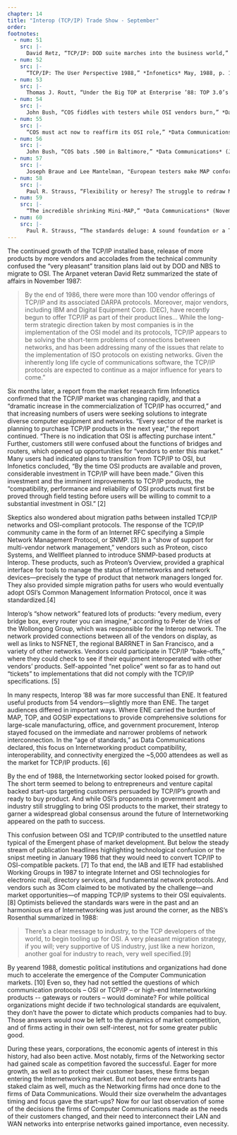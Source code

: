 ```yaml
---
chapter: 14
title: "Interop (TCP/IP) Trade Show - September"
order: 
footnotes:
  - num: 51
    src: |-
      David Retz, “TCP/IP: DOD suite marches into the business world,” *Data Communications*, November 1987, page 225.
  - num: 52
    src: |-
      “TCP/IP: The User Perspective 1988,” *Infonetics* May, 1988, p. 1.
  - num: 53
    src: |-
      Thomas J. Routt, “Under the Big TOP at Enterprise ’88: TOP 3.0’s Debut,” *Data Communications* (April, 1988), p. 155.
  - num: 54
    src: |-
      John Bush, “COS fiddles with testers while OSI vendors burn,” *Data Communications* (February, 1988), p. 51.
  - num: 55
    src: |-
      “COS must act now to reaffirm its OSI role,” *Data Communications* (February, 1988), p. 13.
  - num: 56
    src: |-
      John Bush, “COS bats .500 in Baltimore,” *Data Communications* (July, 1988), p. 55
  - num: 57
    src: |-
      Joseph Braue and Lee Mantelman, "European testers make MAP conformance an ENE success."
  - num: 58
    src: |-
      Paul R. Strauss, “Flexibility or heresy? The struggle to redraw MAP,” *Data Communications* (November, 1988), p. 49-56.
  - num: 59
    src: |-
      “The incredible shrinking Mini-MAP,” *Data Communications* (November, 1988), 50.
  - num: 60
    src: |-
      Paul R. Strauss, “The standards deluge: A sound foundation or a Tower of Babel?” *Data Communication* (September, 1988), p.150-164.
---
```


The continued growth of the TCP/IP installed base, release of more products by more vendors and accolades from the technical community confused the “very pleasant” transition plans laid out by DOD and NBS to migrate to OSI. The Arpanet veteran David Retz summarized the state of affairs in November 1987:

>By the end of 1986, there were more than 100 vendor offerings of TCP/IP and its associated DARPA protocols. Moreover, major vendors, including IBM and Digital Equipment Corp. (DEC), have recently begun to offer TCP/IP as part of their product lines… While the long-term strategic direction taken by most companies is in the implementation of the OSI model and its protocols, TCP/IP appears to be solving the short-term problems of connections between networks, and has been addressing many of the issues that relate to the implementation of ISO protocols on existing networks. Given the inherently long life cycle of communications software, the TCP/IP protocols are expected to continue as a major influence for years to come.”

Six months later, a report from the market research firm Infonetics confirmed that the TCP/IP market was changing rapidly, and that a “dramatic increase in the commercialization of TCP/IP has occurred,” and that increasing numbers of users were seeking solutions to integrate diverse computer equipment and networks. “Every sector of the market is planning to purchase TCP/IP products in the next year,” the report continued. “There is no indication that OSI is affecting purchase intent.” Further, customers still were confused about the functions of bridges and routers, which opened up opportunities for “vendors to enter this market.” Many users had indicated plans to transition from TCP/IP to OSI, but Infonetics concluded, “By the time OSI products are available and proven, considerable investment in TCP/IP will have been made.” Given this investment and the imminent improvements to TCP/IP products, the “compatibility, performance and reliability of OSI products must first be proved through field testing before users will be willing to commit to a substantial investment in OSI.” [2]

Skeptics also wondered about migration paths between installed TCP/IP networks and OSI-compliant protocols. The response of the TCP/IP community came in the form of an Internet RFC specifying a Simple Network Management Protocol, or SNMP. [3] In a “show of support for multi-vendor network management,” vendors such as Proteon, cisco Systems, and Wellfleet planned to introduce SNMP-based products at Interop. These products, such as Proteon’s Overview, provided a graphical interface for tools to manage the status of Internetworks and network devices—precisely the type of product that network managers longed for. They also provided simple migration paths for users who would eventually adopt OSI’s Common Management Information Protocol, once it was standardized.[4]

Interop’s “show network” featured lots of products: “every medium, every bridge box, every router you can imagine,” according to Peter de Vries of the Wollongong Group, which was responsible for the Interop network. The network provided connections between all of the vendors on display, as well as links to NSFNET, the regional BARRNET in San Francisco, and a variety of other networks. Vendors could participate in TCP/IP “bake-offs,” where they could check to see if their equipment interoperated with other vendors’ products. Self-appointed “net police” went so far as to hand out “tickets” to implementations that did not comply with the TCP/IP specifications. [5]

In many respects, Interop ’88 was far more successful than ENE. It featured useful products from 54 vendors—slightly more than ENE. The target audiences differed in important ways. Where ENE carried the burden of MAP, TOP, and GOSIP expectations to provide comprehensive solutions for large-scale manufacturing, office, and government procurement, Interop stayed focused on the immediate and narrower problems of network interconnection. In the “age of standards,” as Data Communications declared, this focus on Internetworking product compatibility, interoperability, and connectivity energized the ~5,000 attendees as well as the market for TCP/IP products. [6]

By the end of 1988, the Internetworking sector looked poised for growth. The short term seemed to belong to entrepreneurs and venture capital backed start-ups targeting customers persuaded by TCP/IP’s growth and ready to buy product. And while OSI’s proponents in government and industry still struggling to bring OSI products to the market, their strategy to garner a widespread global consensus around the future of Internetworking appeared on the path to success.

This confusion between OSI and TCP/IP contributed to the unsettled nature typical of the Emergent phase of market development. But below the steady stream of publication headlines highlighting technological confusion or the snipst meeting in January 1986 that they would need to convert TCP/IP to OSI-compatible packets. [7] To that end, the IAB and IETF had established Working Groups in 1987 to integrate Internet and OSI technologies for electronic mail, directory services, and fundamental network protocols. And vendors such as 3Com claimed to be motivated by the challenge—and market opportunities—of mapping TCP/IP systems to their OSI equivalents. [8] Optimists believed the standards wars were in the past and an harmonious era of Internetworking was just around the corner, as the NBS’s Rosenthal summarized in 1988:

>There’s a clear message to industry, to the TCP developers of the world, to begin tooling up for OSI. A very pleasant migration strategy, if you will; very supportive of US industry, just like a new horizon, another goal for industry to reach, very well specified.[9]

By yearend 1988, domestic political institutions and organizations had done much to accelerate the emergence of the Computer Communication markets. [10] Even so, they had not settled the questions of which communication protocols – OSI or TCP/IP – or high-end Internetworking products -- gateways or routers – would dominate? For while political organizations might decide if two technological standards are equivalent, they don’t have the power to dictate which products companies had to buy. Those answers would now be left to the dynamics of market competition, and of firms acting in their own self-interest, not for some greater public good.

During these years, corporations, the economic agents of interest in this history, had also been active. Most notably, firms of the Networking sector had gained scale as competition favored the successful. Eager for more growth, as well as to protect their customer bases, these firms began entering the Internetworking market. But not before new entrants had staked claim as well, much as the Networking firms had once done to the firms of Data Communications. Would their size overwhelm the advantages timing and focus gave the start-ups? Now for our last observation of some of the decisions the firms of Computer Communications made as the needs of their customers changed, and their need to interconnect their LAN and WAN networks into enterprise networks gained importance, even necessity.
